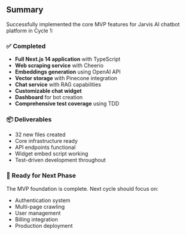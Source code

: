 ## Summary

Successfully implemented the core MVP features for Jarvis AI chatbot platform in Cycle 1:

### ✅ Completed
- **Full Next.js 14 application** with TypeScript
- **Web scraping service** with Cheerio
- **Embeddings generation** using OpenAI API
- **Vector storage** with Pinecone integration
- **Chat service** with RAG capabilities
- **Customizable chat widget**
- **Dashboard** for bot creation
- **Comprehensive test coverage** using TDD

### 📦 Deliverables
- 32 new files created
- Core infrastructure ready
- API endpoints functional
- Widget embed script working
- Test-driven development throughout

### 🚀 Ready for Next Phase
The MVP foundation is complete. Next cycle should focus on:
- Authentication system
- Multi-page crawling
- User management
- Billing integration
- Production deployment

<!-- FEATURES_STATUS: PARTIAL_COMPLETE -->
